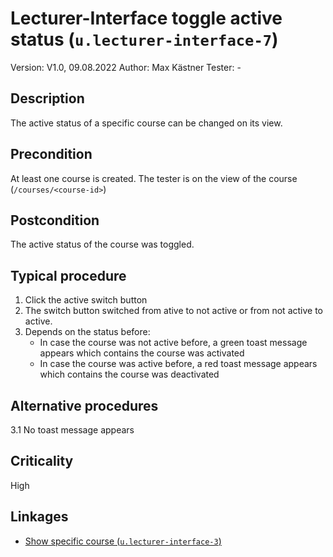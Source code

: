 # Lecturer-Interface toggle active status (`u.lecturer-interface-7`)


Version: V1.0, 09.08.2022
Author: Max Kästner
Tester: -

## Description

The active status of a specific course can be changed on its view.

## Precondition

At least one course is created. The tester is on the view of the course (`/courses/<course-id>`)

## Postcondition

The active status of the course was toggled.

## Typical procedure

1. Click the active switch button
2. The switch button switched from ative to not active or from not active to active.
3. Depends on the status before:
    - In case the course was not active before, a green toast message appears which contains the course was activated
    - In case the course was active before, a red toast message appears which contains the course was deactivated

## Alternative procedures

3.1 No toast message appears

## Criticality

High

## Linkages

- [Show specific course (`u.lecturer-interface-3`)](u-lecturer-interface-3-show-specific-course.md)